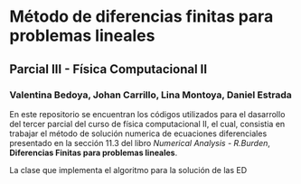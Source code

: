 # Método de diferencias finitas para problemas lineales
## Parcial III - Física Computacional II
### Valentina Bedoya, Johan Carrillo, Lina Montoya, Daniel Estrada

En este repositorio se encuentran los códigos utilizados para el dasarrollo del tercer parcial del curso de física computacional II, el cual, consistia en trabajar el método de solución numerica de ecuaciones diferenciales presentado en la sección 11.3 del libro *Numerical Analysis - R.Burden*, **Diferencias Finitas para problemas lineales**.

La clase que implementa el algoritmo para la solución de las ED

